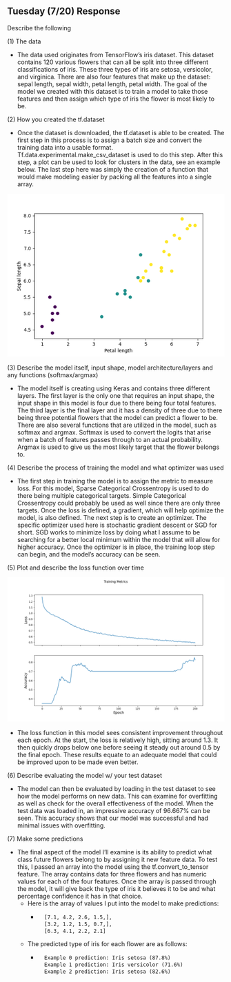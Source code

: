 ## Tuesday (7/20) Response

Describe the following

(1) The data

- The data used originates from TensorFlow’s iris dataset. This dataset contains 120 various flowers that can all be 
  split into three different classifications of iris. These three types of iris are setosa, versicolor,  and virginica. 
  There are also four features that make up the dataset: sepal length, sepal width, petal length, petal width. 
  The goal of the model we created with this dataset is to train a model to take those features and then assign 
  which type of iris the flower is most likely to be.

(2) How you created the tf.dataset

- Once the dataset is downloaded, the tf.dataset is able to be created. The first step in this process is to assign 
  a batch size and convert the training data into a usable format. Tf.data.experimental.make_csv_dataset is used to 
  do this step. After this step, a plot can be used to look for clusters in the data, see an example below. The last 
  step here was simply the creation of a function that would make modeling easier by packing all the features into a 
  single array.

![img_33.png](img_33.png)

(3) Describe the model itself, input shape, model architecture/layers and any functions (softmax/argmax)

- The model itself is creating using Keras and contains three different layers. The first layer is the only one that 
  requires an input shape, the input shape in this model is four due to there being four total features. The third 
  layer is the final layer and it has a density of three due to there being three potential flowers that the model can 
  predict a flower to be. There are also several functions that are utilized in the model, such as softmax and argmax. 
  Softmax is used to convert the logits that arise when a batch of features passes through to an actual probability. 
  Argmax is used to give us the most likely target that the flower belongs to.


(4) Describe the process of training the model and what optimizer was used

- The first step in training the model is to assign the metric to measure loss. For this model, Sparse Categorical 
  Crossentropy is used to do there being multiple categorical targets. Simple Categorical Crossentropy could probably 
  be used as well since there are only three targets. Once the loss is defined, a gradient, which will help optimize 
  the model, is also defined. The next step is to create an optimizer. The specific optimizer used here is stochastic 
  gradient descent or SGD for short. SGD works to minimize loss by doing what I assume to be searching for a better 
  local minimum within the model that will allow for higher accuracy. Once the optimizer is in place, the training loop 
  step can begin, and the model’s accuracy can be seen.

(5) Plot and describe the loss function over time

![img_34.png](img_34.png)

- The loss function in this model sees consistent improvement throughout each epoch. At the start, the loss is 
  relatively high, sitting around 1.3. It then quickly drops below one before seeing it steady out around 0.5 by 
  the final epoch. These results equate to an adequate model that could be improved upon to be made even better.

(6) Describe evaluating the model w/ your test dataset

- The model can then be evaluated by loading in the test dataset to see how the model performs on new data. 
  This can examine for overfitting as well as check for the overall effectiveness of the model. 
  When the test data was loaded in, an impressive accuracy of 96.667% can be seen. 
  This accuracy shows that our model was successful and had minimal issues with overfitting.

(7) Make some predictions

- The final aspect of the model I’ll examine is its ability to predict what class future flowers belong to 
  by assigning it new feature data. To test this, I passed an array into the model using the tf.convert_to_tensor 
  feature. The array contains data for three flowers and has numeric values for each of the four features. 
  Once the array is passed through the model, it will give back the type of iris it believes it to be and what 
  percentage confidence it has in that choice.
  - Here is the array of values I put into the model to make predictions:
    -       [7.1, 4.2, 2.6, 1.5,],
            [3.2, 1.2, 1.5, 0.7,],
            [6.3, 4.1, 2.2, 2.1]
    
  - The predicted type of iris for each flower are as follows:
    -       Example 0 prediction: Iris setosa (87.8%)
            Example 1 prediction: Iris versicolor (71.6%)
            Example 2 prediction: Iris setosa (82.6%)